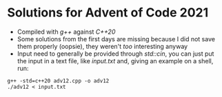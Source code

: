 # Solutions for Advent of Code 2021

- Compiled with _g++_ against _C++20_
- Some solutions from the first days are missing because I did not save them properly (oopsie), they weren't _too_ interesting anyway
- Input need to generally be provided through _std::cin_, you can just put the input in a text file, like _input.txt_ and, giving an example on a shell, run:
```
g++ -std=c++20 adv12.cpp -o adv12
./adv12 < input.txt 
```